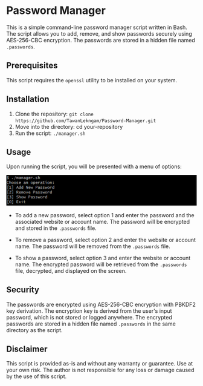 # Password Manager
This is a simple command-line password manager script written in Bash. The script allows you to add, remove, and show passwords securely using AES-256-CBC encryption. The passwords are stored in a hidden file named `.passwords`.

## Prerequisites
This script requires the `openssl` utility to be installed on your system.

## Installation
1. Clone the repository: `git clone https://github.com/TawanLekngam/Password-Manager.git`
2. Move into the directory: cd your-repository
3. Run the script: `./manager.sh`

## Usage
Upon running the script, you will be presented with a menu of options:

<p align="center">
  <img src="./image/screenshot.png" />
</p>

- To add a new password, select option 1 and enter the password and the associated website or account name. The password will be encrypted and stored in the `.passwords` file.

- To remove a password, select option 2 and enter the website or account name. The password will be removed from the `.passwords` file.

- To show a password, select option 3 and enter the website or account name. The encrypted password will be retrieved from the `.passwords` file, decrypted, and displayed on the screen.

## Security
The passwords are encrypted using AES-256-CBC encryption with PBKDF2 key derivation. The encryption key is derived from the user's input password, which is not stored or logged anywhere. The encrypted passwords are stored in a hidden file named `.passwords` in the same directory as the script.

## Disclaimer
This script is provided as-is and without any warranty or guarantee. Use at your own risk. The author is not responsible for any loss or damage caused by the use of this script.
